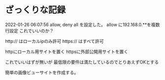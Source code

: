 # ざっくりな記録
2022-01-26 06:07:56
allow, deny all
を設定した。
allow に192.168.0.**を複数行設定
これでいいのか？

http:// はローカルipのみ許可
https:// はすべて許可

httpにローカル用サイトを置く
httpsに外部公開用サイトを置く

これでいいはずが無いが
最低限の要件は満たしているのでとりあえずOKとする

簡単の画像ビューサイトを作成する。